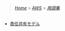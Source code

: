 > ###### [Home](/README.md) > [AWS](/AWS/README.md) > [用語集](/AWS/glossary/README.md)

- [責任共有モデル](/AWS/glossary/shared_responsibility_model.md)
